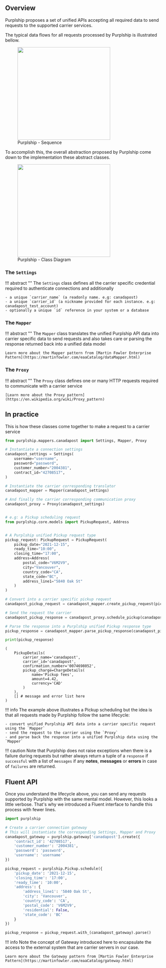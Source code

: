 ## Overview

Purplship proposes a set of unified APIs accepting all required data to send requests to the supported carrier services.

The typical data flows for all requests processed by Purplship is illustrated bellow.

<figure>
  <img src="/images/purplship-sequence-diagram.svg" height="300" />
  <figcaption>Purplship - Sequence</figcaption>
</figure>

To accomplish this, the overall abstraction proposed by Purplship come down to the implementation these abstract classes.

<figure>
  <img src="/images/purplship-class-diagram.svg" height="300" />
  <figcaption>Purplship - Class Diagram</figcaption>
</figure>

### The `Settings`

!!! abstract ""
    The `Settings` class defines all the carrier specific credential required to authenticate connections
    and additionally
    
    - a unique `carrier_name` (a readonly name. e.g: canadapost)
    - a unique `carrier_id` (a nickname provided for each instance. e.g: canadapost_test_account)
    - optionally a unique `id` reference in your system or a database


### The `Mapper`

!!! abstract ""
    The `Mapper` class translates the unified Purplship API data into carrier specific data to send requests
    and also takes care or parsing the response returned back into a unified data model 
    
    Learn more about the Mapper pattern from [Martin Fowler Enterprise Pattern](https://martinfowler.com/eaaCatalog/dataMapper.html)


### The `Proxy`

!!! abstract ""
    The `Proxy` class defines one or many HTTP requests required to communicate with a carrier service
    
    [Learn more about the Proxy pattern](https://en.wikipedia.org/wiki/Proxy_pattern)
    

## In practice

This is how these classes come together to make a request to a carrier service

```python
from purplship.mappers.canadapost import Settings, Mapper, Proxy

# Instantiate a connection settings
canadapost_settings = Settings(
    username="username",
    password="password",
    customer_number="2004381",
    contract_id="42708517",
)

# Instantiate the carrier corresponding translator
canadapost_mapper = Mapper(canadapost_settings)

# And finally the carrier corresponding communication proxy
canadapost_proxy = Proxy(canadapost_settings)


# e.g: a Pickup scheduling request
from purplship.core.models import PickupRequest, Address


# A Purplship unified Pickup request type
pickup_request: PickupRequest = PickupRequest(
    pickup_date="2021-12-15",
    ready_time="10:00",
    closing_time="17:00",
    address=Address(
        postal_code="V6M2V9",
        city="Vancouver",
        country_code="CA",
        state_code="BC",
        address_line1="5840 Oak St"  
    )
)

# Convert into a carrier specific pickup request
canadapost_pickup_request = canadapost_mapper.create_pickup_request(pickup_request)

# Send the request the carrier
canadapost_pickup_response = canadapost_proxy.schedule_pickup(canadapost_pickup_request)

# Parse the response into a Purplship unified Pickup response type
pickup_response = canadapost_mapper.parse_pickup_response(canadapost_pickup_response)

print(pickup_response)
```
```shell
(
    PickupDetails(
        carrier_name='canadapost',
        carrier_id='canadapost',
        confirmation_number='0074698052',
        pickup_charge=ChargeDetails(
            name='Pickup fees',
            amount=4.42,
            currency='CAD'
        )
    ),
    [] # message and error list here 
)
```

!!! info
    The example above illustrates a Pickup scheduling but the idea is that all requests made by Purplship follow the same lifecycle:
    
    - convert unified Purplship API data into a carrier specific request using the `Mapper`
    - send the request to the carrier using the `Proxy`
    - and parse back the response into a unified Purplship data using the `Mapper`

!!! caution
    Note that Purplship does not raise exceptions when there is a failure during requests but rather always return 
    a tuple of a `response` if `successful` with a list of `messages` if any **notes**, **messages** or **errors** 
    in case of `failures` are returned.

## Fluent API

Once you understand the lifecycle above, you can send any requests supported by Purplship with the same mental model.
However, this looks a little verbose. That's why we introduced a Fluent interface to handle this process with fewer lines.

```python
import purplship

# Create a carrier connection gateway
# This will instantiate the corresponding Settings, Mapper and Proxy
canadapost_gateway = purplship.gateway['canadapost'].create({
    'contract_id': '42708517',
    'customer_number': '2004381',
    'password': 'password',
    'username': 'username'
})

pickup_request = purplship.Pickup.schedule({
    'pickup_date': '2021-12-15',
    'closing_time': '17:00',
    'ready_time': '10:00',
    'address': {
        'address_line1': '5840 Oak St',
        'city': 'Vancouver',
        'country_code': 'CA',
        'postal_code': 'V6M2V9',
        'residential': False,
        'state_code': 'BC'
    }
})

pickup_response = pickup_request.with_(canadapost_gateway).parse()
```

!!! info
    Note the concept of Gateway introduced here to encapsulate the access to the external system that are carrier servers
    in our case.
    
    Learn more about the Gateway pattern from [Martin Fowler Enterprise Pattern](https://martinfowler.com/eaaCatalog/gateway.html)